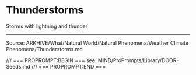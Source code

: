 # Thunderstorms

Storms with lightning and thunder

---
Source: ARKHIVE/What/Natural World/Natural Phenomena/Weather Climate Phenomena/Thunderstorms.md

/// === PROPROMPT:BEGIN ===
see: MIND/ProPrompts/Library/DOOR-Seeds.md
/// === PROPROMPT:END ===
